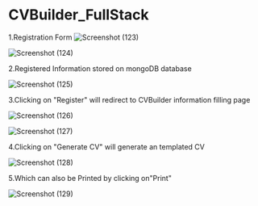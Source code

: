 # CVBuilder_FullStack
1.Registration Form
![Screenshot (123)](https://user-images.githubusercontent.com/64306983/129017748-d470eab3-8626-46a8-8c56-54d3d679e389.png)

![Screenshot (124)](https://user-images.githubusercontent.com/64306983/129017880-27805d6a-8c8b-4b60-b7ff-a847a7f5455c.png)

2.Registered Information stored on mongoDB database

![Screenshot (125)](https://user-images.githubusercontent.com/64306983/129017890-1b0f0b0b-c21d-44de-87c9-15f62402fc8b.png)

3.Clicking on "Register" will redirect to CVBuilder information filling page

![Screenshot (126)](https://user-images.githubusercontent.com/64306983/129017896-80c4d298-081b-455a-95ee-a35c2815e3c2.png)

![Screenshot (127)](https://user-images.githubusercontent.com/64306983/129017916-caf43d4b-17a9-4c18-88d4-bd77129cf963.png)

4.Clicking on "Generate CV" will generate an templated CV

![Screenshot (128)](https://user-images.githubusercontent.com/64306983/129017934-8d0886e0-68cf-46ea-87e5-7be77285cb1c.png)

5.Which can also be Printed by clicking on"Print"

![Screenshot (129)](https://user-images.githubusercontent.com/64306983/129017939-3da4bf15-c632-45f9-9192-41ccb4cb1996.png)
